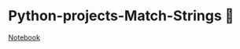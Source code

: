 # Python-projects-Match-Strings 🐍

[Notebook](https://github.com/natnew/Python-projects-Match-Strings/blob/main/Match_Strings_in_Python.ipynb)
